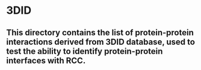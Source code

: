 # 3DID
<h2>This directory contains the list of protein-protein interactions derived from 3DID database, used to test the ability to identify protein-protein interfaces with RCC.</h2>
